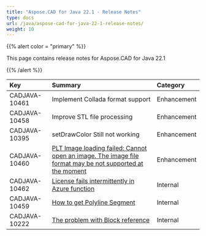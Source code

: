 ```yaml
---
title: "Aspose.CAD for Java 22.1 - Release Notes"
type: docs
url: /java/aspose-cad-for-java-22-1-release-notes/
weight: 10
---
```


{{% alert color = "primary" %}}

This page contains release notes for Aspose.CAD for Java 22.1

{{% /alert %}}


|**Key**|**Summary**|**Category**|
| :- | :- | :- |
| CADJAVA-10461 | Implement Collada format support | Enhancement |
| CADJAVA-10458 | Improve STL file processing | Enhancement |
| CADJAVA-10395 | setDrawColor Still not working | Enhancement |
| CADJAVA-10460 | [PLT Image loading failed: Cannot open an image. The image file format may be not supported at the moment](https://forum.aspose.com/t/plt-image-loading-failed-cannot-open-an-image-the-image-file-format-may-be-not-supported-at-the-moment/235219) | Enhancement |
| CADJAVA-10462 | [ License fails intermittently in Azure function](https://forum.aspose.com/t/licence-file-fail/224954/3) | Internal |
| CADJAVA-10459 | [How to get Polyline Segment](https://forum.aspose.com/t/how-to-get-lwpolylines-segments/235887) | Internal |
| CADJAVA-10222 | [The problem with Block reference ](https://forum.aspose.com/t/the-problem-with-block-reference/232289) | Internal |

